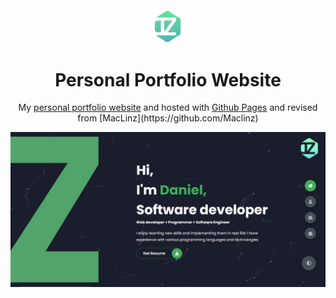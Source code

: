 <div align="center">
  <img alt="Demo" src="https://github.com/danielzheng-work/danielzheng.github.io/blob/main/img/new_logo.png" width="100" />
</div>
<h1 align="center">
 Personal Portfolio Website 
</h1>
<p align="center">
  My <a href="https://danielzheng-work.github.io/portfolio/" target="_blank">personal portfolio website</a> and hosted with <a href="https://pages.github.com/" target="_blank">Github Pages</a> and revised from [MacLinz](https://github.com/Maclinz)
</p>
<!-- <p align="center">
  Previous iterations:
  <a href="https://github.com/chandrikadeb7/chandrikadeb7.github.io-v1" target="_blank">Version 1</a>
</p> -->

<div align="center">
  <img alt="Demo" src="https://github.com/danielzheng-work/danielzheng.github.io/blob/main/img/homepage.JPG" />
</div>
